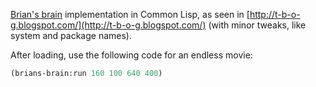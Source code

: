 [Brian's brain](http://en.wikipedia.org/wiki/Brian%27s_Brain)
implementation in Common Lisp, as seen in
[http://t-b-o-g.blogspot.com/](http://t-b-o-g.blogspot.com/) (with
minor tweaks, like system and package names).

After loading, use the following code for an endless movie:

```lisp
(brians-brain:run 160 100 640 400)
```
